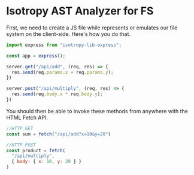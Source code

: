 Isotropy AST Analyzer for FS
============================

First, we need to create a JS file while represents or emulates our file system on the client-side.
Here's how you do that.

```javascript
import express from "isotropy-lib-express";

const app = express();

server.get("/api/add", (req, res) => {
  res.send(req.params.x + req.params.y);
})

server.post("/api/multiply", (req, res) => {
  res.send(req.body.x * req.body.y);
})

```

You should then be able to invoke these methods from anywhere with the HTML Fetch API.

```javascript
//HTTP GET
const sum = fetch("/api/add?x=10&y=20")

//HTTP POST
const product = fetch(
  "/api/multiply", 
  { body: { x: 10, y: 20 } }
)
```
